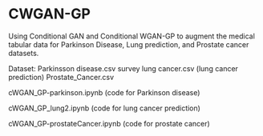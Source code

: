 # CWGAN-GP
Using Conditional GAN and Conditional WGAN-GP to augment the medical tabular data for Parkinson Disease, Lung prediction, and Prostate cancer datasets.

Dataset:
   Parkinsson disease.csv
   survey lung cancer.csv  (lung cancer prediction)
   Prostate_Cancer.csv
   
cWGAN_GP-parkinson.ipynb  			(code for Parkinson disease)

cWGAN_GP_lung2.ipynb      			(code for lung cancer prediction)

cWGAN_GP-prostateCancer.ipynb    (code for prostate cancer)

